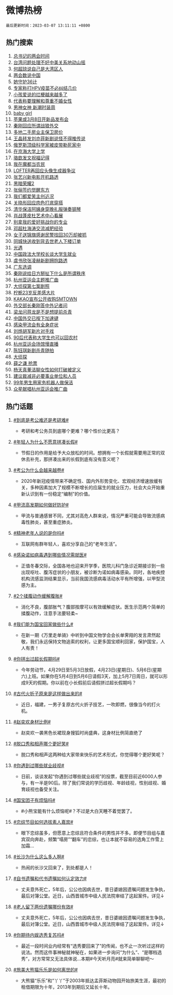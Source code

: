 # 微博热榜

`最后更新时间：2023-03-07 13:11:11 +0800`

## 热门搜索

1. [总书记的两会时间](https://m.weibo.cn/search?containerid=100103type%3D1%26t%3D10%26q%3D%23%E6%80%BB%E4%B9%A6%E8%AE%B0%E7%9A%84%E4%B8%A4%E4%BC%9A%E6%97%B6%E9%97%B4%23&stream_entry_id=51&isnewpage=1&extparam=seat%3D1%26stream_entry_id%3D51%26filter_type%3Drealtimehot%26c_type%3D51%26dgr%3D0%26cate%3D10103%26pos%3D0%26display_time%3D1678165870%26pre_seqid%3D167816478280601889347&luicode=10000011&lfid=106003type%253D25%2526t%253D3%2526disable_hot%253D1%2526filter_type%253Drealtimehot)
1. [台湾问题处理不好中美关系地动山摇](https://m.weibo.cn/search?containerid=100103type%3D1%26t%3D10%26q%3D%23%E5%8F%B0%E6%B9%BE%E9%97%AE%E9%A2%98%E5%A4%84%E7%90%86%E4%B8%8D%E5%A5%BD%E4%B8%AD%E7%BE%8E%E5%85%B3%E7%B3%BB%E5%9C%B0%E5%8A%A8%E5%B1%B1%E6%91%87%23&stream_entry_id=31&isnewpage=1&extparam=seat%3D1%26c_type%3D31%26q%3D%2523%25E5%258F%25B0%25E6%25B9%25BE%25E9%2597%25AE%25E9%25A2%2598%25E5%25A4%2584%25E7%2590%2586%25E4%25B8%258D%25E5%25A5%25BD%25E4%25B8%25AD%25E7%25BE%258E%25E5%2585%25B3%25E7%25B3%25BB%25E5%259C%25B0%25E5%258A%25A8%25E5%25B1%25B1%25E6%2591%2587%2523%26pos%3D0%26band_rank%3D1%26stream_entry_id%3D31%26filter_type%3Drealtimehot%26dgr%3D0%26flag%3D1%26lcate%3D5001%26realpos%3D1%26cate%3D5001%26display_time%3D1678165870%26pre_seqid%3D167816478280601889347&luicode=10000011&lfid=106003type%253D25%2526t%253D3%2526disable_hot%253D1%2526filter_type%253Drealtimehot)
1. [何超琼说自己是大湾区人](https://m.weibo.cn/search?containerid=100103type%3D1%26t%3D10%26q%3D%23%E4%BD%95%E8%B6%85%E7%90%BC%E8%AF%B4%E8%87%AA%E5%B7%B1%E6%98%AF%E5%A4%A7%E6%B9%BE%E5%8C%BA%E4%BA%BA%23&stream_entry_id=31&isnewpage=1&extparam=seat%3D1%26c_type%3D31%26q%3D%2523%25E4%25BD%2595%25E8%25B6%2585%25E7%2590%25BC%25E8%25AF%25B4%25E8%2587%25AA%25E5%25B7%25B1%25E6%2598%25AF%25E5%25A4%25A7%25E6%25B9%25BE%25E5%258C%25BA%25E4%25BA%25BA%2523%26pos%3D1%26band_rank%3D2%26stream_entry_id%3D31%26filter_type%3Drealtimehot%26dgr%3D0%26flag%3D0%26lcate%3D5001%26realpos%3D2%26cate%3D5001%26display_time%3D1678165870%26pre_seqid%3D167816478280601889347&luicode=10000011&lfid=106003type%253D25%2526t%253D3%2526disable_hot%253D1%2526filter_type%253Drealtimehot)
1. [两会数说中国](https://m.weibo.cn/search?containerid=100103type%3D1%26t%3D10%26q%3D%23%E4%B8%A4%E4%BC%9A%E6%95%B0%E8%AF%B4%E4%B8%AD%E5%9B%BD%23&stream_entry_id=31&isnewpage=1&extparam=seat%3D1%26c_type%3D31%26q%3D%2523%25E4%25B8%25A4%25E4%25BC%259A%25E6%2595%25B0%25E8%25AF%25B4%25E4%25B8%25AD%25E5%259B%25BD%2523%26pos%3D2%26band_rank%3D3%26stream_entry_id%3D31%26filter_type%3Drealtimehot%26dgr%3D0%26flag%3D1%26lcate%3D5001%26realpos%3D3%26cate%3D5001%26display_time%3D1678165870%26pre_seqid%3D167816478280601889347&luicode=10000011&lfid=106003type%253D25%2526t%253D3%2526disable_hot%253D1%2526filter_type%253Drealtimehot)
1. [她守护36计](https://m.weibo.cn/search?containerid=100103type%3D1%26t%3D10%26q%3D%23%E5%A5%B9%E5%AE%88%E6%8A%A436%E8%AE%A1%23&stream_entry_id=31&isnewpage=1&extparam=seat%3D1%26dgr%3D0%26band_rank%3D4%26c_type%3D31%26q%3D%2523%25E5%25A5%25B9%25E5%25AE%2588%25E6%258A%25A436%25E8%25AE%25A1%2523%26stream_entry_id%3D31%26pos%3D3%26cate%3D5001%26topic_ad%3D1%26filter_type%3Drealtimehot%26lcate%3D5001%26adid%3D181675%26display_time%3D1678165870%26pre_seqid%3D167816478280601889347&luicode=10000011&lfid=106003type%253D25%2526t%253D3%2526disable_hot%253D1%2526filter_type%253Drealtimehot)
1. [专家称打HPV疫苗不必纠结几价](https://m.weibo.cn/search?containerid=100103type%3D1%26t%3D10%26q%3D%23%E4%B8%93%E5%AE%B6%E7%A7%B0%E6%89%93HPV%E7%96%AB%E8%8B%97%E4%B8%8D%E5%BF%85%E7%BA%A0%E7%BB%93%E5%87%A0%E4%BB%B7%23&stream_entry_id=31&isnewpage=1&extparam=seat%3D1%26c_type%3D31%26q%3D%2523%25E4%25B8%2593%25E5%25AE%25B6%25E7%25A7%25B0%25E6%2589%2593HPV%25E7%2596%25AB%25E8%258B%2597%25E4%25B8%258D%25E5%25BF%2585%25E7%25BA%25A0%25E7%25BB%2593%25E5%2587%25A0%25E4%25BB%25B7%2523%26pos%3D4%26band_rank%3D4%26stream_entry_id%3D31%26filter_type%3Drealtimehot%26dgr%3D0%26flag%3D1%26lcate%3D5001%26realpos%3D4%26cate%3D5001%26display_time%3D1678165870%26pre_seqid%3D167816478280601889347&luicode=10000011&lfid=106003type%253D25%2526t%253D3%2526disable_hot%253D1%2526filter_type%253Drealtimehot)
1. [小孩爱说的烂梗越来越多了](https://m.weibo.cn/search?containerid=100103type%3D1%26t%3D10%26q%3D%23%E5%B0%8F%E5%AD%A9%E7%88%B1%E8%AF%B4%E7%9A%84%E7%83%82%E6%A2%97%E8%B6%8A%E6%9D%A5%E8%B6%8A%E5%A4%9A%E4%BA%86%23&stream_entry_id=31&isnewpage=1&extparam=seat%3D1%26c_type%3D31%26q%3D%2523%25E5%25B0%258F%25E5%25AD%25A9%25E7%2588%25B1%25E8%25AF%25B4%25E7%259A%2584%25E7%2583%2582%25E6%25A2%2597%25E8%25B6%258A%25E6%259D%25A5%25E8%25B6%258A%25E5%25A4%259A%25E4%25BA%2586%2523%26pos%3D5%26band_rank%3D5%26stream_entry_id%3D31%26filter_type%3Drealtimehot%26dgr%3D0%26flag%3D16%26lcate%3D5001%26realpos%3D5%26cate%3D5001%26display_time%3D1678165870%26pre_seqid%3D167816478280601889347&luicode=10000011&lfid=106003type%253D25%2526t%253D3%2526disable_hot%253D1%2526filter_type%253Drealtimehot)
1. [代表称要理解和尊重不婚女性](https://m.weibo.cn/search?containerid=100103type%3D1%26t%3D10%26q%3D%23%E4%BB%A3%E8%A1%A8%E7%A7%B0%E8%A6%81%E7%90%86%E8%A7%A3%E5%92%8C%E5%B0%8A%E9%87%8D%E4%B8%8D%E5%A9%9A%E5%A5%B3%E6%80%A7%23&stream_entry_id=31&isnewpage=1&extparam=seat%3D1%26c_type%3D31%26q%3D%2523%25E4%25BB%25A3%25E8%25A1%25A8%25E7%25A7%25B0%25E8%25A6%2581%25E7%2590%2586%25E8%25A7%25A3%25E5%2592%258C%25E5%25B0%258A%25E9%2587%258D%25E4%25B8%258D%25E5%25A9%259A%25E5%25A5%25B3%25E6%2580%25A7%2523%26pos%3D6%26band_rank%3D6%26stream_entry_id%3D31%26filter_type%3Drealtimehot%26dgr%3D0%26flag%3D1%26lcate%3D5001%26realpos%3D6%26cate%3D5001%26display_time%3D1678165870%26pre_seqid%3D167816478280601889347&luicode=10000011&lfid=106003type%253D25%2526t%253D3%2526disable_hot%253D1%2526filter_type%253Drealtimehot)
1. [男神女神 新潮时装周](https://m.weibo.cn/search?containerid=100103type%3D1%26t%3D10%26q%3D%23%E7%94%B7%E7%A5%9E%E5%A5%B3%E7%A5%9E+%E6%96%B0%E6%BD%AE%E6%97%B6%E8%A3%85%E5%91%A8%23&stream_entry_id=31&isnewpage=1&extparam=seat%3D1%26dgr%3D0%26band_rank%3D7%26c_type%3D31%26q%3D%2523%25E7%2594%25B7%25E7%25A5%259E%25E5%25A5%25B3%25E7%25A5%259E%2520%25E6%2596%25B0%25E6%25BD%25AE%25E6%2597%25B6%25E8%25A3%2585%25E5%2591%25A8%2523%26stream_entry_id%3D31%26pos%3D7%26cate%3D5001%26topic_ad%3D1%26filter_type%3Drealtimehot%26lcate%3D5001%26adid%3D181441%26display_time%3D1678165870%26pre_seqid%3D167816478280601889347&luicode=10000011&lfid=106003type%253D25%2526t%253D3%2526disable_hot%253D1%2526filter_type%253Drealtimehot)
1. [baby girl](https://m.weibo.cn/search?containerid=100103type%3D1%26t%3D10%26q%3Dbaby+girl&stream_entry_id=31&isnewpage=1&extparam=seat%3D1%26c_type%3D31%26q%3Dbaby%2520girl%26pos%3D8%26band_rank%3D7%26stream_entry_id%3D31%26filter_type%3Drealtimehot%26dgr%3D0%26flag%3D0%26lcate%3D5001%26realpos%3D7%26cate%3D5001%26display_time%3D1678165870%26pre_seqid%3D167816478280601889347&luicode=10000011&lfid=106003type%253D25%2526t%253D3%2526disable_hot%253D1%2526filter_type%253Drealtimehot)
1. [苹果或3月8日开新品发布会](https://m.weibo.cn/search?containerid=100103type%3D1%26t%3D10%26q%3D%23%E8%8B%B9%E6%9E%9C%E6%88%963%E6%9C%888%E6%97%A5%E5%BC%80%E6%96%B0%E5%93%81%E5%8F%91%E5%B8%83%E4%BC%9A%23&stream_entry_id=31&isnewpage=1&extparam=seat%3D1%26c_type%3D31%26q%3D%2523%25E8%258B%25B9%25E6%259E%259C%25E6%2588%25963%25E6%259C%25888%25E6%2597%25A5%25E5%25BC%2580%25E6%2596%25B0%25E5%2593%2581%25E5%258F%2591%25E5%25B8%2583%25E4%25BC%259A%2523%26pos%3D9%26band_rank%3D8%26stream_entry_id%3D31%26filter_type%3Drealtimehot%26dgr%3D0%26flag%3D0%26lcate%3D5001%26realpos%3D8%26cate%3D5001%26display_time%3D1678165870%26pre_seqid%3D167816478280601889347&luicode=10000011&lfid=106003type%253D25%2526t%253D3%2526disable_hot%253D1%2526filter_type%253Drealtimehot)
1. [秦刚回应所谓战狼外交](https://m.weibo.cn/search?containerid=100103type%3D1%26t%3D10%26q%3D%23%E7%A7%A6%E5%88%9A%E5%9B%9E%E5%BA%94%E6%89%80%E8%B0%93%E6%88%98%E7%8B%BC%E5%A4%96%E4%BA%A4%23&stream_entry_id=31&isnewpage=1&extparam=seat%3D1%26c_type%3D31%26q%3D%2523%25E7%25A7%25A6%25E5%2588%259A%25E5%259B%259E%25E5%25BA%2594%25E6%2589%2580%25E8%25B0%2593%25E6%2588%2598%25E7%258B%25BC%25E5%25A4%2596%25E4%25BA%25A4%2523%26pos%3D10%26band_rank%3D9%26stream_entry_id%3D31%26filter_type%3Drealtimehot%26dgr%3D0%26flag%3D1%26lcate%3D5001%26realpos%3D9%26cate%3D5001%26display_time%3D1678165870%26pre_seqid%3D167816478280601889347&luicode=10000011&lfid=106003type%253D25%2526t%253D3%2526disable_hot%253D1%2526filter_type%253Drealtimehot)
1. [多地二手房业主保卫房价](https://m.weibo.cn/search?containerid=100103type%3D1%26t%3D10%26q%3D%23%E5%A4%9A%E5%9C%B0%E4%BA%8C%E6%89%8B%E6%88%BF%E4%B8%9A%E4%B8%BB%E4%BF%9D%E5%8D%AB%E6%88%BF%E4%BB%B7%23&stream_entry_id=31&isnewpage=1&extparam=seat%3D1%26c_type%3D31%26q%3D%2523%25E5%25A4%259A%25E5%259C%25B0%25E4%25BA%258C%25E6%2589%258B%25E6%2588%25BF%25E4%25B8%259A%25E4%25B8%25BB%25E4%25BF%259D%25E5%258D%25AB%25E6%2588%25BF%25E4%25BB%25B7%2523%26pos%3D11%26band_rank%3D10%26stream_entry_id%3D31%26filter_type%3Drealtimehot%26dgr%3D0%26flag%3D0%26lcate%3D5001%26realpos%3D10%26cate%3D5001%26display_time%3D1678165870%26pre_seqid%3D167816478280601889347&luicode=10000011&lfid=106003type%253D25%2526t%253D3%2526disable_hot%253D1%2526filter_type%253Drealtimehot)
1. [王晶转发刘亦菲新剧说怪不得推传说](https://m.weibo.cn/search?containerid=100103type%3D1%26t%3D10%26q%3D%E7%8E%8B%E6%99%B6%E8%BD%AC%E5%8F%91%E5%88%98%E4%BA%A6%E8%8F%B2%E6%96%B0%E5%89%A7%E8%AF%B4%E6%80%AA%E4%B8%8D%E5%BE%97%E6%8E%A8%E4%BC%A0%E8%AF%B4&stream_entry_id=31&isnewpage=1&extparam=seat%3D1%26c_type%3D31%26q%3D%25E7%258E%258B%25E6%2599%25B6%25E8%25BD%25AC%25E5%258F%2591%25E5%2588%2598%25E4%25BA%25A6%25E8%258F%25B2%25E6%2596%25B0%25E5%2589%25A7%25E8%25AF%25B4%25E6%2580%25AA%25E4%25B8%258D%25E5%25BE%2597%25E6%258E%25A8%25E4%25BC%25A0%25E8%25AF%25B4%26pos%3D12%26band_rank%3D11%26stream_entry_id%3D31%26filter_type%3Drealtimehot%26dgr%3D0%26flag%3D1%26lcate%3D5001%26realpos%3D11%26cate%3D5001%26display_time%3D1678165870%26pre_seqid%3D167816478280601889347&luicode=10000011&lfid=106003type%253D25%2526t%253D3%2526disable_hot%253D1%2526filter_type%253Drealtimehot)
1. [俄罗斯顶级科学家被皮带勒死家中](https://m.weibo.cn/search?containerid=100103type%3D1%26t%3D10%26q%3D%23%E4%BF%84%E7%BD%97%E6%96%AF%E9%A1%B6%E7%BA%A7%E7%A7%91%E5%AD%A6%E5%AE%B6%E8%A2%AB%E7%9A%AE%E5%B8%A6%E5%8B%92%E6%AD%BB%E5%AE%B6%E4%B8%AD%23&stream_entry_id=31&isnewpage=1&extparam=seat%3D1%26c_type%3D31%26q%3D%2523%25E4%25BF%2584%25E7%25BD%2597%25E6%2596%25AF%25E9%25A1%25B6%25E7%25BA%25A7%25E7%25A7%2591%25E5%25AD%25A6%25E5%25AE%25B6%25E8%25A2%25AB%25E7%259A%25AE%25E5%25B8%25A6%25E5%258B%2592%25E6%25AD%25BB%25E5%25AE%25B6%25E4%25B8%25AD%2523%26pos%3D13%26band_rank%3D12%26stream_entry_id%3D31%26filter_type%3Drealtimehot%26dgr%3D0%26flag%3D1%26lcate%3D5001%26realpos%3D12%26cate%3D5001%26display_time%3D1678165870%26pre_seqid%3D167816478280601889347&luicode=10000011&lfid=106003type%253D25%2526t%253D3%2526disable_hot%253D1%2526filter_type%253Drealtimehot)
1. [在京海大学上学](https://m.weibo.cn/search?containerid=100103type%3D1%26t%3D10%26q%3D%E5%9C%A8%E4%BA%AC%E6%B5%B7%E5%A4%A7%E5%AD%A6%E4%B8%8A%E5%AD%A6&stream_entry_id=31&isnewpage=1&extparam=seat%3D1%26c_type%3D31%26q%3D%25E5%259C%25A8%25E4%25BA%25AC%25E6%25B5%25B7%25E5%25A4%25A7%25E5%25AD%25A6%25E4%25B8%258A%25E5%25AD%25A6%26pos%3D14%26band_rank%3D13%26stream_entry_id%3D31%26filter_type%3Drealtimehot%26dgr%3D0%26flag%3D1%26lcate%3D5001%26realpos%3D13%26cate%3D5001%26display_time%3D1678165870%26pre_seqid%3D167816478280601889347&luicode=10000011&lfid=106003type%253D25%2526t%253D3%2526disable_hot%253D1%2526filter_type%253Drealtimehot)
1. [骆歆发文祝福记得](https://m.weibo.cn/search?containerid=100103type%3D1%26t%3D10%26q%3D%23%E9%AA%86%E6%AD%86%E5%8F%91%E6%96%87%E7%A5%9D%E7%A6%8F%E8%AE%B0%E5%BE%97%23&stream_entry_id=31&isnewpage=1&extparam=seat%3D1%26c_type%3D31%26q%3D%2523%25E9%25AA%2586%25E6%25AD%2586%25E5%258F%2591%25E6%2596%2587%25E7%25A5%259D%25E7%25A6%258F%25E8%25AE%25B0%25E5%25BE%2597%2523%26pos%3D15%26band_rank%3D14%26stream_entry_id%3D31%26filter_type%3Drealtimehot%26dgr%3D0%26flag%3D0%26lcate%3D5001%26realpos%3D14%26cate%3D5001%26display_time%3D1678165870%26pre_seqid%3D167816478280601889347&luicode=10000011&lfid=106003type%253D25%2526t%253D3%2526disable_hot%253D1%2526filter_type%253Drealtimehot)
1. [我在魔都当农民](https://m.weibo.cn/search?containerid=100103type%3D1%26t%3D10%26q%3D%23%E6%88%91%E5%9C%A8%E9%AD%94%E9%83%BD%E5%BD%93%E5%86%9C%E6%B0%91%23&stream_entry_id=31&isnewpage=1&extparam=seat%3D1%26c_type%3D31%26q%3D%2523%25E6%2588%2591%25E5%259C%25A8%25E9%25AD%2594%25E9%2583%25BD%25E5%25BD%2593%25E5%2586%259C%25E6%25B0%2591%2523%26pos%3D16%26band_rank%3D15%26stream_entry_id%3D31%26filter_type%3Drealtimehot%26dgr%3D0%26flag%3D1%26lcate%3D5001%26realpos%3D15%26cate%3D5001%26display_time%3D1678165870%26pre_seqid%3D167816478280601889347&luicode=10000011&lfid=106003type%253D25%2526t%253D3%2526disable_hot%253D1%2526filter_type%253Drealtimehot)
1. [LOFTER再回应头像生成器争议](https://m.weibo.cn/search?containerid=100103type%3D1%26t%3D10%26q%3D%23LOFTER%E5%86%8D%E5%9B%9E%E5%BA%94%E5%A4%B4%E5%83%8F%E7%94%9F%E6%88%90%E5%99%A8%E4%BA%89%E8%AE%AE%23&stream_entry_id=31&isnewpage=1&extparam=seat%3D1%26c_type%3D31%26q%3D%2523LOFTER%25E5%2586%258D%25E5%259B%259E%25E5%25BA%2594%25E5%25A4%25B4%25E5%2583%258F%25E7%2594%259F%25E6%2588%2590%25E5%2599%25A8%25E4%25BA%2589%25E8%25AE%25AE%2523%26pos%3D17%26band_rank%3D16%26stream_entry_id%3D31%26filter_type%3Drealtimehot%26dgr%3D0%26flag%3D1%26lcate%3D5001%26realpos%3D16%26cate%3D5001%26display_time%3D1678165870%26pre_seqid%3D167816478280601889347&luicode=10000011&lfid=106003type%253D25%2526t%253D3%2526disable_hot%253D1%2526filter_type%253Drealtimehot)
1. [张艺兴新电影开机路透](https://m.weibo.cn/search?containerid=100103type%3D1%26t%3D10%26q%3D%23%E5%BC%A0%E8%89%BA%E5%85%B4%E6%96%B0%E7%94%B5%E5%BD%B1%E5%BC%80%E6%9C%BA%E8%B7%AF%E9%80%8F%23&stream_entry_id=31&isnewpage=1&extparam=seat%3D1%26c_type%3D31%26q%3D%2523%25E5%25BC%25A0%25E8%2589%25BA%25E5%2585%25B4%25E6%2596%25B0%25E7%2594%25B5%25E5%25BD%25B1%25E5%25BC%2580%25E6%259C%25BA%25E8%25B7%25AF%25E9%2580%258F%2523%26pos%3D18%26band_rank%3D17%26stream_entry_id%3D31%26filter_type%3Drealtimehot%26dgr%3D0%26flag%3D1%26lcate%3D5001%26realpos%3D17%26cate%3D5001%26display_time%3D1678165870%26pre_seqid%3D167816478280601889347&luicode=10000011&lfid=106003type%253D25%2526t%253D3%2526disable_hot%253D1%2526filter_type%253Drealtimehot)
1. [黑暗荣耀2](https://m.weibo.cn/search?containerid=100103type%3D1%26t%3D10%26q%3D%23%E9%BB%91%E6%9A%97%E8%8D%A3%E8%80%802%23&stream_entry_id=31&isnewpage=1&extparam=seat%3D1%26c_type%3D31%26q%3D%2523%25E9%25BB%2591%25E6%259A%2597%25E8%258D%25A3%25E8%2580%25802%2523%26pos%3D19%26band_rank%3D18%26stream_entry_id%3D31%26filter_type%3Drealtimehot%26dgr%3D0%26flag%3D0%26lcate%3D5001%26realpos%3D18%26cate%3D5001%26display_time%3D1678165870%26pre_seqid%3D167816478280601889347&luicode=10000011&lfid=106003type%253D25%2526t%253D3%2526disable_hot%253D1%2526filter_type%253Drealtimehot)
1. [张俪签约觉醒东方](https://m.weibo.cn/search?containerid=100103type%3D1%26t%3D10%26q%3D%23%E5%BC%A0%E4%BF%AA%E7%AD%BE%E7%BA%A6%E8%A7%89%E9%86%92%E4%B8%9C%E6%96%B9%23&stream_entry_id=31&isnewpage=1&extparam=seat%3D1%26c_type%3D31%26q%3D%2523%25E5%25BC%25A0%25E4%25BF%25AA%25E7%25AD%25BE%25E7%25BA%25A6%25E8%25A7%2589%25E9%2586%2592%25E4%25B8%259C%25E6%2596%25B9%2523%26pos%3D20%26band_rank%3D19%26stream_entry_id%3D31%26filter_type%3Drealtimehot%26dgr%3D0%26flag%3D0%26lcate%3D5001%26realpos%3D19%26cate%3D5001%26display_time%3D1678165870%26pre_seqid%3D167816478280601889347&luicode=10000011&lfid=106003type%253D25%2526t%253D3%2526disable_hot%253D1%2526filter_type%253Drealtimehot)
1. [我们都爱笑主创近况](https://m.weibo.cn/search?containerid=100103type%3D1%26t%3D10%26q%3D%23%E6%88%91%E4%BB%AC%E9%83%BD%E7%88%B1%E7%AC%91%E4%B8%BB%E5%88%9B%E8%BF%91%E5%86%B5%23&stream_entry_id=31&isnewpage=1&extparam=seat%3D1%26c_type%3D31%26q%3D%2523%25E6%2588%2591%25E4%25BB%25AC%25E9%2583%25BD%25E7%2588%25B1%25E7%25AC%2591%25E4%25B8%25BB%25E5%2588%259B%25E8%25BF%2591%25E5%2586%25B5%2523%26pos%3D21%26band_rank%3D20%26stream_entry_id%3D31%26filter_type%3Drealtimehot%26dgr%3D0%26flag%3D1%26lcate%3D5001%26realpos%3D20%26cate%3D5001%26display_time%3D1678165870%26pre_seqid%3D167816478280601889347&luicode=10000011&lfid=106003type%253D25%2526t%253D3%2526disable_hot%253D1%2526filter_type%253Drealtimehot)
1. [关晓彤回应肉色打底穿搭](https://m.weibo.cn/search?containerid=100103type%3D1%26t%3D10%26q%3D%23%E5%85%B3%E6%99%93%E5%BD%A4%E5%9B%9E%E5%BA%94%E8%82%89%E8%89%B2%E6%89%93%E5%BA%95%E7%A9%BF%E6%90%AD%23&stream_entry_id=31&isnewpage=1&extparam=seat%3D1%26c_type%3D31%26q%3D%2523%25E5%2585%25B3%25E6%2599%2593%25E5%25BD%25A4%25E5%259B%259E%25E5%25BA%2594%25E8%2582%2589%25E8%2589%25B2%25E6%2589%2593%25E5%25BA%2595%25E7%25A9%25BF%25E6%2590%25AD%2523%26pos%3D22%26band_rank%3D21%26stream_entry_id%3D31%26filter_type%3Drealtimehot%26dgr%3D0%26flag%3D1%26lcate%3D5001%26realpos%3D21%26cate%3D5001%26display_time%3D1678165870%26pre_seqid%3D167816478280601889347&luicode=10000011&lfid=106003type%253D25%2526t%253D3%2526disable_hot%253D1%2526filter_type%253Drealtimehot)
1. [清华保洁阿姨身穿晚礼服弹奏钢琴](https://m.weibo.cn/search?containerid=100103type%3D1%26t%3D10%26q%3D%23%E6%B8%85%E5%8D%8E%E4%BF%9D%E6%B4%81%E9%98%BF%E5%A7%A8%E8%BA%AB%E7%A9%BF%E6%99%9A%E7%A4%BC%E6%9C%8D%E5%BC%B9%E5%A5%8F%E9%92%A2%E7%90%B4%23&stream_entry_id=31&isnewpage=1&extparam=seat%3D1%26c_type%3D31%26q%3D%2523%25E6%25B8%2585%25E5%258D%258E%25E4%25BF%259D%25E6%25B4%2581%25E9%2598%25BF%25E5%25A7%25A8%25E8%25BA%25AB%25E7%25A9%25BF%25E6%2599%259A%25E7%25A4%25BC%25E6%259C%258D%25E5%25BC%25B9%25E5%25A5%258F%25E9%2592%25A2%25E7%2590%25B4%2523%26pos%3D23%26band_rank%3D22%26stream_entry_id%3D31%26filter_type%3Drealtimehot%26dgr%3D0%26flag%3D1%26lcate%3D5001%26realpos%3D22%26cate%3D5001%26display_time%3D1678165870%26pre_seqid%3D167816478280601889347&luicode=10000011&lfid=106003type%253D25%2526t%253D3%2526disable_hot%253D1%2526filter_type%253Drealtimehot)
1. [肖战蓬皮杜艺术中心看展](https://m.weibo.cn/search?containerid=100103type%3D1%26t%3D10%26q%3D%23%E8%82%96%E6%88%98%E8%93%AC%E7%9A%AE%E6%9D%9C%E8%89%BA%E6%9C%AF%E4%B8%AD%E5%BF%83%E7%9C%8B%E5%B1%95%23&stream_entry_id=31&isnewpage=1&extparam=seat%3D1%26c_type%3D31%26q%3D%2523%25E8%2582%2596%25E6%2588%2598%25E8%2593%25AC%25E7%259A%25AE%25E6%259D%259C%25E8%2589%25BA%25E6%259C%25AF%25E4%25B8%25AD%25E5%25BF%2583%25E7%259C%258B%25E5%25B1%2595%2523%26pos%3D24%26band_rank%3D23%26stream_entry_id%3D31%26filter_type%3Drealtimehot%26dgr%3D0%26flag%3D0%26lcate%3D5001%26realpos%3D23%26cate%3D5001%26display_time%3D1678165870%26pre_seqid%3D167816478280601889347&luicode=10000011&lfid=106003type%253D25%2526t%253D3%2526disable_hot%253D1%2526filter_type%253Drealtimehot)
1. [别拿我的爱好挑战你的专业](https://m.weibo.cn/search?containerid=100103type%3D1%26t%3D10%26q%3D%23%E5%88%AB%E6%8B%BF%E6%88%91%E7%9A%84%E7%88%B1%E5%A5%BD%E6%8C%91%E6%88%98%E4%BD%A0%E7%9A%84%E4%B8%93%E4%B8%9A%23&stream_entry_id=31&isnewpage=1&extparam=seat%3D1%26c_type%3D31%26q%3D%2523%25E5%2588%25AB%25E6%258B%25BF%25E6%2588%2591%25E7%259A%2584%25E7%2588%25B1%25E5%25A5%25BD%25E6%258C%2591%25E6%2588%2598%25E4%25BD%25A0%25E7%259A%2584%25E4%25B8%2593%25E4%25B8%259A%2523%26pos%3D25%26band_rank%3D24%26stream_entry_id%3D31%26filter_type%3Drealtimehot%26dgr%3D0%26flag%3D1%26lcate%3D5001%26realpos%3D24%26cate%3D5001%26display_time%3D1678165870%26pre_seqid%3D167816478280601889347&luicode=10000011&lfid=106003type%253D25%2526t%253D3%2526disable_hot%253D1%2526filter_type%253Drealtimehot)
1. [邓超杜海涛交流减肥经验](https://m.weibo.cn/search?containerid=100103type%3D1%26t%3D10%26q%3D%23%E9%82%93%E8%B6%85%E6%9D%9C%E6%B5%B7%E6%B6%9B%E4%BA%A4%E6%B5%81%E5%87%8F%E8%82%A5%E7%BB%8F%E9%AA%8C%23&stream_entry_id=31&isnewpage=1&extparam=seat%3D1%26c_type%3D31%26q%3D%2523%25E9%2582%2593%25E8%25B6%2585%25E6%259D%259C%25E6%25B5%25B7%25E6%25B6%259B%25E4%25BA%25A4%25E6%25B5%2581%25E5%2587%258F%25E8%2582%25A5%25E7%25BB%258F%25E9%25AA%258C%2523%26pos%3D26%26band_rank%3D25%26stream_entry_id%3D31%26filter_type%3Drealtimehot%26dgr%3D0%26flag%3D1%26lcate%3D5001%26realpos%3D25%26cate%3D5001%26display_time%3D1678165870%26pre_seqid%3D167816478280601889347&luicode=10000011&lfid=106003type%253D25%2526t%253D3%2526disable_hot%253D1%2526filter_type%253Drealtimehot)
1. [女子送锦旗感谢民警找回30万却被抓](https://m.weibo.cn/search?containerid=100103type%3D1%26t%3D10%26q%3D%23%E5%A5%B3%E5%AD%90%E9%80%81%E9%94%A6%E6%97%97%E6%84%9F%E8%B0%A2%E6%B0%91%E8%AD%A6%E6%89%BE%E5%9B%9E30%E4%B8%87%E5%8D%B4%E8%A2%AB%E6%8A%93%23&stream_entry_id=31&isnewpage=1&extparam=seat%3D1%26c_type%3D31%26q%3D%2523%25E5%25A5%25B3%25E5%25AD%2590%25E9%2580%2581%25E9%2594%25A6%25E6%2597%2597%25E6%2584%259F%25E8%25B0%25A2%25E6%25B0%2591%25E8%25AD%25A6%25E6%2589%25BE%25E5%259B%259E30%25E4%25B8%2587%25E5%258D%25B4%25E8%25A2%25AB%25E6%258A%2593%2523%26pos%3D27%26band_rank%3D26%26stream_entry_id%3D31%26filter_type%3Drealtimehot%26dgr%3D0%26flag%3D0%26lcate%3D5001%26realpos%3D26%26cate%3D5001%26display_time%3D1678165870%26pre_seqid%3D167816478280601889347&luicode=10000011&lfid=106003type%253D25%2526t%253D3%2526disable_hot%253D1%2526filter_type%253Drealtimehot)
1. [同城快送收到背去世老人下楼订单](https://m.weibo.cn/search?containerid=100103type%3D1%26t%3D10%26q%3D%23%E5%90%8C%E5%9F%8E%E5%BF%AB%E9%80%81%E6%94%B6%E5%88%B0%E8%83%8C%E5%8E%BB%E4%B8%96%E8%80%81%E4%BA%BA%E4%B8%8B%E6%A5%BC%E8%AE%A2%E5%8D%95%23&stream_entry_id=31&isnewpage=1&extparam=seat%3D1%26c_type%3D31%26q%3D%2523%25E5%2590%258C%25E5%259F%258E%25E5%25BF%25AB%25E9%2580%2581%25E6%2594%25B6%25E5%2588%25B0%25E8%2583%258C%25E5%258E%25BB%25E4%25B8%2596%25E8%2580%2581%25E4%25BA%25BA%25E4%25B8%258B%25E6%25A5%25BC%25E8%25AE%25A2%25E5%258D%2595%2523%26pos%3D28%26band_rank%3D27%26stream_entry_id%3D31%26filter_type%3Drealtimehot%26dgr%3D0%26flag%3D0%26lcate%3D5001%26realpos%3D27%26cate%3D5001%26display_time%3D1678165870%26pre_seqid%3D167816478280601889347&luicode=10000011&lfid=106003type%253D25%2526t%253D3%2526disable_hot%253D1%2526filter_type%253Drealtimehot)
1. [光遇](https://m.weibo.cn/search?containerid=100103type%3D1%26t%3D10%26q%3D%E5%85%89%E9%81%87&stream_entry_id=31&isnewpage=1&extparam=seat%3D1%26c_type%3D31%26q%3D%25E5%2585%2589%25E9%2581%2587%26pos%3D29%26band_rank%3D28%26stream_entry_id%3D31%26filter_type%3Drealtimehot%26dgr%3D0%26flag%3D1%26lcate%3D5001%26realpos%3D28%26cate%3D5001%26display_time%3D1678165870%26pre_seqid%3D167816478280601889347&luicode=10000011&lfid=106003type%253D25%2526t%253D3%2526disable_hot%253D1%2526filter_type%253Drealtimehot)
1. [中国政法大学校长谈大学生就业](https://m.weibo.cn/search?containerid=100103type%3D1%26t%3D10%26q%3D%23%E4%B8%AD%E5%9B%BD%E6%94%BF%E6%B3%95%E5%A4%A7%E5%AD%A6%E6%A0%A1%E9%95%BF%E8%B0%88%E5%A4%A7%E5%AD%A6%E7%94%9F%E5%B0%B1%E4%B8%9A%23&stream_entry_id=31&isnewpage=1&extparam=seat%3D1%26c_type%3D31%26q%3D%2523%25E4%25B8%25AD%25E5%259B%25BD%25E6%2594%25BF%25E6%25B3%2595%25E5%25A4%25A7%25E5%25AD%25A6%25E6%25A0%25A1%25E9%2595%25BF%25E8%25B0%2588%25E5%25A4%25A7%25E5%25AD%25A6%25E7%2594%259F%25E5%25B0%25B1%25E4%25B8%259A%2523%26pos%3D30%26band_rank%3D29%26stream_entry_id%3D31%26filter_type%3Drealtimehot%26dgr%3D0%26flag%3D0%26lcate%3D5001%26realpos%3D29%26cate%3D5001%26display_time%3D1678165870%26pre_seqid%3D167816478280601889347&luicode=10000011&lfid=106003type%253D25%2526t%253D3%2526disable_hot%253D1%2526filter_type%253Drealtimehot)
1. [虞书欣张凌赫新剧拥抱路透](https://m.weibo.cn/search?containerid=100103type%3D1%26t%3D10%26q%3D%23%E8%99%9E%E4%B9%A6%E6%AC%A3%E5%BC%A0%E5%87%8C%E8%B5%AB%E6%96%B0%E5%89%A7%E6%8B%A5%E6%8A%B1%E8%B7%AF%E9%80%8F%23&stream_entry_id=31&isnewpage=1&extparam=seat%3D1%26c_type%3D31%26q%3D%2523%25E8%2599%259E%25E4%25B9%25A6%25E6%25AC%25A3%25E5%25BC%25A0%25E5%2587%258C%25E8%25B5%25AB%25E6%2596%25B0%25E5%2589%25A7%25E6%258B%25A5%25E6%258A%25B1%25E8%25B7%25AF%25E9%2580%258F%2523%26pos%3D31%26band_rank%3D30%26stream_entry_id%3D31%26filter_type%3Drealtimehot%26dgr%3D0%26flag%3D0%26lcate%3D5001%26realpos%3D30%26cate%3D5001%26display_time%3D1678165870%26pre_seqid%3D167816478280601889347&luicode=10000011&lfid=106003type%253D25%2526t%253D3%2526disable_hot%253D1%2526filter_type%253Drealtimehot)
1. [广东选调](https://m.weibo.cn/search?containerid=100103type%3D1%26t%3D10%26q%3D%E5%B9%BF%E4%B8%9C%E9%80%89%E8%B0%83&stream_entry_id=31&isnewpage=1&extparam=seat%3D1%26c_type%3D31%26q%3D%25E5%25B9%25BF%25E4%25B8%259C%25E9%2580%2589%25E8%25B0%2583%26pos%3D32%26band_rank%3D31%26stream_entry_id%3D31%26filter_type%3Drealtimehot%26dgr%3D0%26flag%3D0%26lcate%3D5001%26realpos%3D31%26cate%3D5001%26display_time%3D1678165870%26pre_seqid%3D167816478280601889347&luicode=10000011&lfid=106003type%253D25%2526t%253D3%2526disable_hot%253D1%2526filter_type%253Drealtimehot)
1. [秦刚说给日方掰扯下什么是所谓秩序](https://m.weibo.cn/search?containerid=100103type%3D1%26t%3D10%26q%3D%23%E7%A7%A6%E5%88%9A%E8%AF%B4%E7%BB%99%E6%97%A5%E6%96%B9%E6%8E%B0%E6%89%AF%E4%B8%8B%E4%BB%80%E4%B9%88%E6%98%AF%E6%89%80%E8%B0%93%E7%A7%A9%E5%BA%8F%23&stream_entry_id=31&isnewpage=1&extparam=seat%3D1%26c_type%3D31%26q%3D%2523%25E7%25A7%25A6%25E5%2588%259A%25E8%25AF%25B4%25E7%25BB%2599%25E6%2597%25A5%25E6%2596%25B9%25E6%258E%25B0%25E6%2589%25AF%25E4%25B8%258B%25E4%25BB%2580%25E4%25B9%2588%25E6%2598%25AF%25E6%2589%2580%25E8%25B0%2593%25E7%25A7%25A9%25E5%25BA%258F%2523%26pos%3D33%26band_rank%3D32%26stream_entry_id%3D31%26filter_type%3Drealtimehot%26dgr%3D0%26flag%3D1%26lcate%3D5001%26realpos%3D32%26cate%3D5001%26display_time%3D1678165870%26pre_seqid%3D167816478280601889347&luicode=10000011&lfid=106003type%253D25%2526t%253D3%2526disable_hot%253D1%2526filter_type%253Drealtimehot)
1. [杭州亚运会主题推广曲](https://m.weibo.cn/search?containerid=100103type%3D1%26t%3D10%26q%3D%23%E6%9D%AD%E5%B7%9E%E4%BA%9A%E8%BF%90%E4%BC%9A%E4%B8%BB%E9%A2%98%E6%8E%A8%E5%B9%BF%E6%9B%B2%23&stream_entry_id=31&isnewpage=1&extparam=seat%3D1%26c_type%3D31%26q%3D%2523%25E6%259D%25AD%25E5%25B7%259E%25E4%25BA%259A%25E8%25BF%2590%25E4%25BC%259A%25E4%25B8%25BB%25E9%25A2%2598%25E6%258E%25A8%25E5%25B9%25BF%25E6%259B%25B2%2523%26pos%3D34%26band_rank%3D33%26stream_entry_id%3D31%26filter_type%3Drealtimehot%26dgr%3D0%26flag%3D0%26lcate%3D5001%26realpos%3D33%26cate%3D5001%26display_time%3D1678165870%26pre_seqid%3D167816478280601889347&luicode=10000011&lfid=106003type%253D25%2526t%253D3%2526disable_hot%253D1%2526filter_type%253Drealtimehot)
1. [大侦探第七案剧照](https://m.weibo.cn/search?containerid=100103type%3D1%26t%3D10%26q%3D%23%E5%A4%A7%E4%BE%A6%E6%8E%A2%E7%AC%AC%E4%B8%83%E6%A1%88%E5%89%A7%E7%85%A7%23&stream_entry_id=31&isnewpage=1&extparam=seat%3D1%26c_type%3D31%26q%3D%2523%25E5%25A4%25A7%25E4%25BE%25A6%25E6%258E%25A2%25E7%25AC%25AC%25E4%25B8%2583%25E6%25A1%2588%25E5%2589%25A7%25E7%2585%25A7%2523%26pos%3D35%26band_rank%3D34%26stream_entry_id%3D31%26filter_type%3Drealtimehot%26dgr%3D0%26flag%3D1%26lcate%3D5001%26realpos%3D34%26cate%3D5001%26display_time%3D1678165870%26pre_seqid%3D167816478280601889347&luicode=10000011&lfid=106003type%253D25%2526t%253D3%2526disable_hot%253D1%2526filter_type%253Drealtimehot)
1. [柠栀23岁反差感大片](https://m.weibo.cn/search?containerid=100103type%3D1%26t%3D10%26q%3D%23%E6%9F%A0%E6%A0%8023%E5%B2%81%E5%8F%8D%E5%B7%AE%E6%84%9F%E5%A4%A7%E7%89%87%23&stream_entry_id=31&isnewpage=1&extparam=seat%3D1%26c_type%3D31%26q%3D%2523%25E6%259F%25A0%25E6%25A0%258023%25E5%25B2%2581%25E5%258F%258D%25E5%25B7%25AE%25E6%2584%259F%25E5%25A4%25A7%25E7%2589%2587%2523%26pos%3D36%26band_rank%3D35%26stream_entry_id%3D31%26filter_type%3Drealtimehot%26dgr%3D0%26flag%3D1%26lcate%3D5001%26realpos%3D35%26cate%3D5001%26display_time%3D1678165870%26pre_seqid%3D167816478280601889347&luicode=10000011&lfid=106003type%253D25%2526t%253D3%2526disable_hot%253D1%2526filter_type%253Drealtimehot)
1. [KAKAO宣布公开收购SMTOWN](https://m.weibo.cn/search?containerid=100103type%3D1%26t%3D10%26q%3D%23KAKAO%E5%AE%A3%E5%B8%83%E5%85%AC%E5%BC%80%E6%94%B6%E8%B4%ADSMTOWN%23&stream_entry_id=31&isnewpage=1&extparam=seat%3D1%26c_type%3D31%26q%3D%2523KAKAO%25E5%25AE%25A3%25E5%25B8%2583%25E5%2585%25AC%25E5%25BC%2580%25E6%2594%25B6%25E8%25B4%25ADSMTOWN%2523%26pos%3D37%26band_rank%3D36%26stream_entry_id%3D31%26filter_type%3Drealtimehot%26dgr%3D0%26flag%3D0%26lcate%3D5001%26realpos%3D36%26cate%3D5001%26display_time%3D1678165870%26pre_seqid%3D167816478280601889347&luicode=10000011&lfid=106003type%253D25%2526t%253D3%2526disable_hot%253D1%2526filter_type%253Drealtimehot)
1. [外交部长秦刚答中外记者问](https://m.weibo.cn/search?containerid=100103type%3D1%26t%3D10%26q%3D%23%E5%A4%96%E4%BA%A4%E9%83%A8%E9%95%BF%E7%A7%A6%E5%88%9A%E7%AD%94%E4%B8%AD%E5%A4%96%E8%AE%B0%E8%80%85%E9%97%AE%23&stream_entry_id=31&isnewpage=1&extparam=seat%3D1%26c_type%3D31%26q%3D%2523%25E5%25A4%2596%25E4%25BA%25A4%25E9%2583%25A8%25E9%2595%25BF%25E7%25A7%25A6%25E5%2588%259A%25E7%25AD%2594%25E4%25B8%25AD%25E5%25A4%2596%25E8%25AE%25B0%25E8%2580%2585%25E9%2597%25AE%2523%26pos%3D38%26band_rank%3D37%26stream_entry_id%3D31%26filter_type%3Drealtimehot%26dgr%3D0%26flag%3D0%26lcate%3D5001%26realpos%3D37%26cate%3D5001%26display_time%3D1678165870%26pre_seqid%3D167816478280601889347&luicode=10000011&lfid=106003type%253D25%2526t%253D3%2526disable_hot%253D1%2526filter_type%253Drealtimehot)
1. [梁龙问蒋龙是不是想提前杀青](https://m.weibo.cn/search?containerid=100103type%3D1%26t%3D10%26q%3D%23%E6%A2%81%E9%BE%99%E9%97%AE%E8%92%8B%E9%BE%99%E6%98%AF%E4%B8%8D%E6%98%AF%E6%83%B3%E6%8F%90%E5%89%8D%E6%9D%80%E9%9D%92%23&stream_entry_id=31&isnewpage=1&extparam=seat%3D1%26c_type%3D31%26q%3D%2523%25E6%25A2%2581%25E9%25BE%2599%25E9%2597%25AE%25E8%2592%258B%25E9%25BE%2599%25E6%2598%25AF%25E4%25B8%258D%25E6%2598%25AF%25E6%2583%25B3%25E6%258F%2590%25E5%2589%258D%25E6%259D%2580%25E9%259D%2592%2523%26pos%3D39%26band_rank%3D38%26stream_entry_id%3D31%26filter_type%3Drealtimehot%26dgr%3D0%26flag%3D1%26lcate%3D5001%26realpos%3D38%26cate%3D5001%26display_time%3D1678165870%26pre_seqid%3D167816478280601889347&luicode=10000011&lfid=106003type%253D25%2526t%253D3%2526disable_hot%253D1%2526filter_type%253Drealtimehot)
1. [中国外交已按下加速键](https://m.weibo.cn/search?containerid=100103type%3D1%26t%3D10%26q%3D%23%E4%B8%AD%E5%9B%BD%E5%A4%96%E4%BA%A4%E5%B7%B2%E6%8C%89%E4%B8%8B%E5%8A%A0%E9%80%9F%E9%94%AE%23&stream_entry_id=31&isnewpage=1&extparam=seat%3D1%26c_type%3D31%26q%3D%2523%25E4%25B8%25AD%25E5%259B%25BD%25E5%25A4%2596%25E4%25BA%25A4%25E5%25B7%25B2%25E6%258C%2589%25E4%25B8%258B%25E5%258A%25A0%25E9%2580%259F%25E9%2594%25AE%2523%26pos%3D40%26band_rank%3D39%26stream_entry_id%3D31%26filter_type%3Drealtimehot%26dgr%3D0%26flag%3D0%26lcate%3D5001%26realpos%3D39%26cate%3D5001%26display_time%3D1678165870%26pre_seqid%3D167816478280601889347&luicode=10000011&lfid=106003type%253D25%2526t%253D3%2526disable_hot%253D1%2526filter_type%253Drealtimehot)
1. [感染甲流会有全身症状](https://m.weibo.cn/search?containerid=100103type%3D1%26t%3D10%26q%3D%23%E6%84%9F%E6%9F%93%E7%94%B2%E6%B5%81%E4%BC%9A%E6%9C%89%E5%85%A8%E8%BA%AB%E7%97%87%E7%8A%B6%23&stream_entry_id=31&isnewpage=1&extparam=seat%3D1%26c_type%3D31%26q%3D%2523%25E6%2584%259F%25E6%259F%2593%25E7%2594%25B2%25E6%25B5%2581%25E4%25BC%259A%25E6%259C%2589%25E5%2585%25A8%25E8%25BA%25AB%25E7%2597%2587%25E7%258A%25B6%2523%26pos%3D41%26band_rank%3D40%26stream_entry_id%3D31%26filter_type%3Drealtimehot%26dgr%3D0%26flag%3D0%26lcate%3D5001%26realpos%3D40%26cate%3D5001%26display_time%3D1678165870%26pre_seqid%3D167816478280601889347&luicode=10000011&lfid=106003type%253D25%2526t%253D3%2526disable_hot%253D1%2526filter_type%253Drealtimehot)
1. [刘烨胡军新片对手戏](https://m.weibo.cn/search?containerid=100103type%3D1%26t%3D10%26q%3D%23%E5%88%98%E7%83%A8%E8%83%A1%E5%86%9B%E6%96%B0%E7%89%87%E5%AF%B9%E6%89%8B%E6%88%8F%23&stream_entry_id=31&isnewpage=1&extparam=seat%3D1%26c_type%3D31%26q%3D%2523%25E5%2588%2598%25E7%2583%25A8%25E8%2583%25A1%25E5%2586%259B%25E6%2596%25B0%25E7%2589%2587%25E5%25AF%25B9%25E6%2589%258B%25E6%2588%258F%2523%26pos%3D42%26band_rank%3D41%26stream_entry_id%3D31%26filter_type%3Drealtimehot%26dgr%3D0%26flag%3D0%26lcate%3D5001%26realpos%3D41%26cate%3D5001%26display_time%3D1678165870%26pre_seqid%3D167816478280601889347&luicode=10000011&lfid=106003type%253D25%2526t%253D3%2526disable_hot%253D1%2526filter_type%253Drealtimehot)
1. [90后代表称大学生也可以回农村](https://m.weibo.cn/search?containerid=100103type%3D1%26t%3D10%26q%3D%2390%E5%90%8E%E4%BB%A3%E8%A1%A8%E7%A7%B0%E5%A4%A7%E5%AD%A6%E7%94%9F%E4%B9%9F%E5%8F%AF%E4%BB%A5%E5%9B%9E%E5%86%9C%E6%9D%91%23&stream_entry_id=31&isnewpage=1&extparam=seat%3D1%26c_type%3D31%26q%3D%252390%25E5%2590%258E%25E4%25BB%25A3%25E8%25A1%25A8%25E7%25A7%25B0%25E5%25A4%25A7%25E5%25AD%25A6%25E7%2594%259F%25E4%25B9%259F%25E5%258F%25AF%25E4%25BB%25A5%25E5%259B%259E%25E5%2586%259C%25E6%259D%2591%2523%26pos%3D43%26band_rank%3D42%26stream_entry_id%3D31%26filter_type%3Drealtimehot%26dgr%3D0%26flag%3D0%26lcate%3D5001%26realpos%3D42%26cate%3D5001%26display_time%3D1678165870%26pre_seqid%3D167816478280601889347&luicode=10000011&lfid=106003type%253D25%2526t%253D3%2526disable_hot%253D1%2526filter_type%253Drealtimehot)
1. [杭州亚运会场馆慢直播](https://m.weibo.cn/search?containerid=100103type%3D1%26t%3D10%26q%3D%23%E6%9D%AD%E5%B7%9E%E4%BA%9A%E8%BF%90%E4%BC%9A%E5%9C%BA%E9%A6%86%E6%85%A2%E7%9B%B4%E6%92%AD%23&stream_entry_id=31&isnewpage=1&extparam=seat%3D1%26c_type%3D31%26q%3D%2523%25E6%259D%25AD%25E5%25B7%259E%25E4%25BA%259A%25E8%25BF%2590%25E4%25BC%259A%25E5%259C%25BA%25E9%25A6%2586%25E6%2585%25A2%25E7%259B%25B4%25E6%2592%25AD%2523%26pos%3D44%26band_rank%3D43%26stream_entry_id%3D31%26filter_type%3Drealtimehot%26dgr%3D0%26flag%3D0%26lcate%3D5001%26realpos%3D43%26cate%3D5001%26display_time%3D1678165870%26pre_seqid%3D167816478280601889347&luicode=10000011&lfid=106003type%253D25%2526t%253D3%2526disable_hot%253D1%2526filter_type%253Drealtimehot)
1. [陈钰琪新剧杀青随拍](https://m.weibo.cn/search?containerid=100103type%3D1%26t%3D10%26q%3D%23%E9%99%88%E9%92%B0%E7%90%AA%E6%96%B0%E5%89%A7%E6%9D%80%E9%9D%92%E9%9A%8F%E6%8B%8D%23&stream_entry_id=31&isnewpage=1&extparam=seat%3D1%26c_type%3D31%26q%3D%2523%25E9%2599%2588%25E9%2592%25B0%25E7%2590%25AA%25E6%2596%25B0%25E5%2589%25A7%25E6%259D%2580%25E9%259D%2592%25E9%259A%258F%25E6%258B%258D%2523%26pos%3D45%26band_rank%3D44%26stream_entry_id%3D31%26filter_type%3Drealtimehot%26dgr%3D0%26flag%3D1%26lcate%3D5001%26realpos%3D44%26cate%3D5001%26display_time%3D1678165870%26pre_seqid%3D167816478280601889347&luicode=10000011&lfid=106003type%253D25%2526t%253D3%2526disable_hot%253D1%2526filter_type%253Drealtimehot)
1. [大侦探](https://m.weibo.cn/search?containerid=100103type%3D1%26t%3D10%26q%3D%E5%A4%A7%E4%BE%A6%E6%8E%A2&stream_entry_id=31&isnewpage=1&extparam=seat%3D1%26c_type%3D31%26q%3D%25E5%25A4%25A7%25E4%25BE%25A6%25E6%258E%25A2%26pos%3D46%26band_rank%3D45%26stream_entry_id%3D31%26filter_type%3Drealtimehot%26dgr%3D0%26flag%3D0%26lcate%3D5001%26realpos%3D45%26cate%3D5001%26display_time%3D1678165870%26pre_seqid%3D167816478280601889347&luicode=10000011&lfid=106003type%253D25%2526t%253D3%2526disable_hot%253D1%2526filter_type%253Drealtimehot)
1. [薛之谦 抢票](https://m.weibo.cn/search?containerid=100103type%3D1%26t%3D10%26q%3D%E8%96%9B%E4%B9%8B%E8%B0%A6+%E6%8A%A2%E7%A5%A8&stream_entry_id=31&isnewpage=1&extparam=seat%3D1%26c_type%3D31%26q%3D%25E8%2596%259B%25E4%25B9%258B%25E8%25B0%25A6%2520%25E6%258A%25A2%25E7%25A5%25A8%26pos%3D47%26band_rank%3D46%26stream_entry_id%3D31%26filter_type%3Drealtimehot%26dgr%3D0%26flag%3D0%26lcate%3D5001%26realpos%3D46%26cate%3D5001%26display_time%3D1678165870%26pre_seqid%3D167816478280601889347&luicode=10000011&lfid=106003type%253D25%2526t%253D3%2526disable_hot%253D1%2526filter_type%253Drealtimehot)
1. [杨天真董洁聊女性如何打破被定义](https://m.weibo.cn/search?containerid=100103type%3D1%26t%3D10%26q%3D%23%E6%9D%A8%E5%A4%A9%E7%9C%9F%E8%91%A3%E6%B4%81%E8%81%8A%E5%A5%B3%E6%80%A7%E5%A6%82%E4%BD%95%E6%89%93%E7%A0%B4%E8%A2%AB%E5%AE%9A%E4%B9%89%23&stream_entry_id=31&isnewpage=1&extparam=seat%3D1%26c_type%3D31%26q%3D%2523%25E6%259D%25A8%25E5%25A4%25A9%25E7%259C%259F%25E8%2591%25A3%25E6%25B4%2581%25E8%2581%258A%25E5%25A5%25B3%25E6%2580%25A7%25E5%25A6%2582%25E4%25BD%2595%25E6%2589%2593%25E7%25A0%25B4%25E8%25A2%25AB%25E5%25AE%259A%25E4%25B9%2589%2523%26pos%3D48%26band_rank%3D47%26stream_entry_id%3D31%26filter_type%3Drealtimehot%26dgr%3D0%26flag%3D0%26lcate%3D5001%26realpos%3D47%26cate%3D5001%26display_time%3D1678165870%26pre_seqid%3D167816478280601889347&luicode=10000011&lfid=106003type%253D25%2526t%253D3%2526disable_hot%253D1%2526filter_type%253Drealtimehot)
1. [建议裁减非必要事业单位和人员](https://m.weibo.cn/search?containerid=100103type%3D1%26t%3D10%26q%3D%23%E5%BB%BA%E8%AE%AE%E8%A3%81%E5%87%8F%E9%9D%9E%E5%BF%85%E8%A6%81%E4%BA%8B%E4%B8%9A%E5%8D%95%E4%BD%8D%E5%92%8C%E4%BA%BA%E5%91%98%23&stream_entry_id=31&isnewpage=1&extparam=seat%3D1%26c_type%3D31%26q%3D%2523%25E5%25BB%25BA%25E8%25AE%25AE%25E8%25A3%2581%25E5%2587%258F%25E9%259D%259E%25E5%25BF%2585%25E8%25A6%2581%25E4%25BA%258B%25E4%25B8%259A%25E5%258D%2595%25E4%25BD%258D%25E5%2592%258C%25E4%25BA%25BA%25E5%2591%2598%2523%26pos%3D49%26band_rank%3D48%26stream_entry_id%3D31%26filter_type%3Drealtimehot%26dgr%3D0%26flag%3D0%26lcate%3D5001%26realpos%3D48%26cate%3D5001%26display_time%3D1678165870%26pre_seqid%3D167816478280601889347&luicode=10000011&lfid=106003type%253D25%2526t%253D3%2526disable_hot%253D1%2526filter_type%253Drealtimehot)
1. [99年男生用家务机器人做保洁](https://m.weibo.cn/search?containerid=100103type%3D1%26t%3D10%26q%3D%2399%E5%B9%B4%E7%94%B7%E7%94%9F%E7%94%A8%E5%AE%B6%E5%8A%A1%E6%9C%BA%E5%99%A8%E4%BA%BA%E5%81%9A%E4%BF%9D%E6%B4%81%23&stream_entry_id=31&isnewpage=1&extparam=seat%3D1%26c_type%3D31%26q%3D%252399%25E5%25B9%25B4%25E7%2594%25B7%25E7%2594%259F%25E7%2594%25A8%25E5%25AE%25B6%25E5%258A%25A1%25E6%259C%25BA%25E5%2599%25A8%25E4%25BA%25BA%25E5%2581%259A%25E4%25BF%259D%25E6%25B4%2581%2523%26pos%3D50%26band_rank%3D49%26stream_entry_id%3D31%26filter_type%3Drealtimehot%26dgr%3D0%26flag%3D1%26lcate%3D5001%26realpos%3D49%26cate%3D5001%26display_time%3D1678165870%26pre_seqid%3D167816478280601889347&luicode=10000011&lfid=106003type%253D25%2526t%253D3%2526disable_hot%253D1%2526filter_type%253Drealtimehot)
1. [众星献唱杭州亚运会推广曲](https://m.weibo.cn/search?containerid=100103type%3D1%26t%3D10%26q%3D%23%E4%BC%97%E6%98%9F%E7%8C%AE%E5%94%B1%E6%9D%AD%E5%B7%9E%E4%BA%9A%E8%BF%90%E4%BC%9A%E6%8E%A8%E5%B9%BF%E6%9B%B2%23&stream_entry_id=31&isnewpage=1&extparam=seat%3D1%26c_type%3D31%26q%3D%2523%25E4%25BC%2597%25E6%2598%259F%25E7%258C%25AE%25E5%2594%25B1%25E6%259D%25AD%25E5%25B7%259E%25E4%25BA%259A%25E8%25BF%2590%25E4%25BC%259A%25E6%258E%25A8%25E5%25B9%25BF%25E6%259B%25B2%2523%26pos%3D51%26band_rank%3D50%26stream_entry_id%3D31%26filter_type%3Drealtimehot%26dgr%3D0%26flag%3D1%26lcate%3D5001%26realpos%3D50%26cate%3D5001%26display_time%3D1678165870%26pre_seqid%3D167816478280601889347&luicode=10000011&lfid=106003type%253D25%2526t%253D3%2526disable_hot%253D1%2526filter_type%253Drealtimehot)

## 热门话题

1. [#到底是考公难还是考研难#](https://m.weibo.cn/search?containerid=231522type%3D1%26t%3D10%26q%3D%23%E5%88%B0%E5%BA%95%E6%98%AF%E8%80%83%E5%85%AC%E9%9A%BE%E8%BF%98%E6%98%AF%E8%80%83%E7%A0%94%E9%9A%BE%23&stream_entry_id=128&isnewpage=1&extparam=seat%3D1%26dgr%3D0%26c_type%3D128%26unitid%3D1677380796663%26lcate%3D5004%26pos%3D1-0-0%26cate%3D5004%26display_time%3D1678165871%26pre_seqid%3D1678165871310031347103&luicode=10000011&lfid=231648_-_4)
    - 考研和考公务员到底哪个更难？哪个性价比更高？

1. [#年轻人为什么不愿意拼凑长假#](https://m.weibo.cn/search?containerid=231522type%3D1%26t%3D10%26q%3D%23%E5%B9%B4%E8%BD%BB%E4%BA%BA%E4%B8%BA%E4%BB%80%E4%B9%88%E4%B8%8D%E6%84%BF%E6%84%8F%E6%8B%BC%E5%87%91%E9%95%BF%E5%81%87%23&stream_entry_id=128&isnewpage=1&extparam=seat%3D1%26dgr%3D0%26c_type%3D128%26unitid%3D1677465391512%26lcate%3D5004%26pos%3D1-0-1%26cate%3D5004%26display_time%3D1678165871%26pre_seqid%3D1678165871310031347103&luicode=10000011&lfid=231648_-_4)
    - 节假日的作用是给予大众放松的时间。想拥有一个长假就需要用正常的双休去补充，那拼凑出来的长假到底有没有意义呢？

1. [#考公为什么会越来越卷#](https://m.weibo.cn/search?containerid=231522type%3D1%26t%3D10%26q%3D%23%E8%80%83%E5%85%AC%E4%B8%BA%E4%BB%80%E4%B9%88%E4%BC%9A%E8%B6%8A%E6%9D%A5%E8%B6%8A%E5%8D%B7%23&stream_entry_id=128&isnewpage=1&extparam=seat%3D1%26dgr%3D0%26c_type%3D128%26unitid%3D1677308832266%26lcate%3D5004%26pos%3D1-0-2%26cate%3D5004%26display_time%3D1678165871%26pre_seqid%3D1678165871310031347103&luicode=10000011&lfid=231648_-_4)
    - 2020年新冠疫情带来不确定性、国内外形势变化、宏观经济增速放缓有关，多种因素加大了规模不断增长的应届生的就业压力，社会大众开始重新认识到有一份稳定“编制”的价值。

1. [#甲流高发期如何做好防护#](https://m.weibo.cn/search?containerid=231522type%3D1%26t%3D10%26q%3D%23%E7%94%B2%E6%B5%81%E9%AB%98%E5%8F%91%E6%9C%9F%E5%A6%82%E4%BD%95%E5%81%9A%E5%A5%BD%E9%98%B2%E6%8A%A4%23&stream_entry_id=128&isnewpage=1&extparam=seat%3D1%26dgr%3D0%26c_type%3D128%26unitid%3D1677334647938%26lcate%3D5004%26pos%3D1-0-3%26cate%3D5004%26display_time%3D1678165871%26pre_seqid%3D1678165871310031347103&luicode=10000011&lfid=231648_-_4)
    - 甲流与普通感冒不同，尤其对高危人群来说，情况严重可能会导致流感病毒性肺炎，甚至重症肺炎。

1. [#精神老年人说的是你吗#](https://m.weibo.cn/search?containerid=231522type%3D1%26t%3D10%26q%3D%23%E7%B2%BE%E7%A5%9E%E8%80%81%E5%B9%B4%E4%BA%BA%E8%AF%B4%E7%9A%84%E6%98%AF%E4%BD%A0%E5%90%97%23&stream_entry_id=128&isnewpage=1&extparam=seat%3D1%26dgr%3D0%26c_type%3D128%26unitid%3D1677414078378%26lcate%3D5004%26pos%3D1-0-4%26cate%3D5004%26display_time%3D1678165871%26pre_seqid%3D1678165871310031347103&luicode=10000011&lfid=231648_-_4)
    - 互联网有群年轻人，喜欢分享自己的“老年生活”。

1. [#感染诺如病毒遇到哪些情况需就医#](https://m.weibo.cn/search?containerid=231522type%3D1%26t%3D10%26q%3D%23%E6%84%9F%E6%9F%93%E8%AF%BA%E5%A6%82%E7%97%85%E6%AF%92%E9%81%87%E5%88%B0%E5%93%AA%E4%BA%9B%E6%83%85%E5%86%B5%E9%9C%80%E5%B0%B1%E5%8C%BB%23&stream_entry_id=128&isnewpage=1&extparam=seat%3D1%26dgr%3D0%26c_type%3D128%26unitid%3D1677374807431%26lcate%3D5004%26pos%3D1-0-5%26cate%3D5004%26display_time%3D1678165871%26pre_seqid%3D1678165871310031347103&luicode=10000011&lfid=231648_-_4)
    - 正值冬春交际，全国各地也迎来开学季，医院儿科门急诊近期接诊到一些出现呕吐、腹泻症状的小朋友，被诊断为诺如病毒感染。同时，各地疾控机构流感监测结果显示，当前我国流感病毒活动水平有所增强，以甲型流感为主。

1. [#2个揉腹动作缓解腹胀#](https://m.weibo.cn/search?containerid=231522type%3D1%26t%3D10%26q%3D%232%E4%B8%AA%E6%8F%89%E8%85%B9%E5%8A%A8%E4%BD%9C%E7%BC%93%E8%A7%A3%E8%85%B9%E8%83%80%23&stream_entry_id=128&isnewpage=1&extparam=seat%3D1%26dgr%3D0%26c_type%3D128%26unitid%3D1677320229045%26lcate%3D5004%26pos%3D1-0-6%26cate%3D5004%26display_time%3D1678165871%26pre_seqid%3D1678165871310031347103&luicode=10000011&lfid=231648_-_4)
    - 消化不良，腹部胀气？腹部按摩可以有效缓解症状。医生示范两个简单的揉腹动作，注意手法要轻柔~

1. [#我们能为国宝回家做些什么#](https://m.weibo.cn/search?containerid=231522type%3D1%26t%3D10%26q%3D%23%E6%88%91%E4%BB%AC%E8%83%BD%E4%B8%BA%E5%9B%BD%E5%AE%9D%E5%9B%9E%E5%AE%B6%E5%81%9A%E4%BA%9B%E4%BB%80%E4%B9%88%23&stream_entry_id=128&isnewpage=1&extparam=seat%3D1%26dgr%3D0%26c_type%3D128%26unitid%3D1677412283102%26lcate%3D5004%26pos%3D1-0-7%26cate%3D5004%26display_time%3D1678165871%26pre_seqid%3D1678165871310031347103&luicode=10000011&lfid=231648_-_4)
    - 在新一期《万里走单骑》中听到中国文物学会会长单霁翔的发言肃然起敬，我们永远保持文物追索的权利，让更多国宝顺利回家，保护国宝，人人有责！

1. [#你拼出过超长假期吗#](https://m.weibo.cn/search?containerid=231522type%3D1%26t%3D10%26q%3D%23%E4%BD%A0%E6%8B%BC%E5%87%BA%E8%BF%87%E8%B6%85%E9%95%BF%E5%81%87%E6%9C%9F%E5%90%97%23&stream_entry_id=128&isnewpage=1&extparam=seat%3D1%26dgr%3D0%26c_type%3D128%26unitid%3D1677463583982%26lcate%3D5004%26pos%3D1-0-8%26cate%3D5004%26display_time%3D1678165871%26pre_seqid%3D1678165871310031347103&luicode=10000011&lfid=231648_-_4)
    - 今年劳动节，4月29日至5月3日放假，4月23日(星期日)、5月6日(星期六)上班。如果你在5月4日到5月6日请假3天，加上5月7日周日，就可以形成9天的假期。你以前在小长假前后请假拼过超长假期吗？ ​​​

1. [#古代火折子原来是这样做出来的#](https://m.weibo.cn/search?containerid=231522type%3D1%26t%3D10%26q%3D%23%E5%8F%A4%E4%BB%A3%E7%81%AB%E6%8A%98%E5%AD%90%E5%8E%9F%E6%9D%A5%E6%98%AF%E8%BF%99%E6%A0%B7%E5%81%9A%E5%87%BA%E6%9D%A5%E7%9A%84%23&stream_entry_id=128&isnewpage=1&extparam=seat%3D1%26dgr%3D0%26c_type%3D128%26unitid%3D1677383804641%26lcate%3D5004%26pos%3D1-0-9%26cate%3D5004%26display_time%3D1678165871%26pre_seqid%3D1678165871310031347103&luicode=10000011&lfid=231648_-_4)
    - 近日，福建，一男子复原古代火折子技艺，一吹即燃，很像当今的打火机。

1. [#赵奕欢身材比例#](https://m.weibo.cn/search?containerid=231522type%3D1%26t%3D10%26q%3D%23%E8%B5%B5%E5%A5%95%E6%AC%A2%E8%BA%AB%E6%9D%90%E6%AF%94%E4%BE%8B%23&stream_entry_id=128&isnewpage=1&extparam=seat%3D1%26dgr%3D0%26c_type%3D128%26unitid%3D1677330749535%26lcate%3D5004%26pos%3D1-0-10%26cate%3D5004%26display_time%3D1678165871%26pre_seqid%3D1678165871310031347103&luicode=10000011&lfid=231648_-_4)
    - 赵奕欢一袭黑色长裙现身搜狐时尚盛典，这身材比例简直绝了

1. [#脱口秀和相声哪个更好笑#](https://m.weibo.cn/search?containerid=231522type%3D1%26t%3D10%26q%3D%23%E8%84%B1%E5%8F%A3%E7%A7%80%E5%92%8C%E7%9B%B8%E5%A3%B0%E5%93%AA%E4%B8%AA%E6%9B%B4%E5%A5%BD%E7%AC%91%23&stream_entry_id=128&isnewpage=1&extparam=seat%3D1%26dgr%3D0%26c_type%3D128%26unitid%3D1677405986954%26lcate%3D5004%26pos%3D1-0-11%26cate%3D5004%26display_time%3D1678165871%26pre_seqid%3D1678165871310031347103&luicode=10000011&lfid=231648_-_4)
    - 脱口秀和相声这两种给大家带来快乐的艺术形式，你觉得哪个更好笑呢？

1. [#你遇到过哪些就业歧视#](https://m.weibo.cn/search?containerid=231522type%3D1%26t%3D10%26q%3D%23%E4%BD%A0%E9%81%87%E5%88%B0%E8%BF%87%E5%93%AA%E4%BA%9B%E5%B0%B1%E4%B8%9A%E6%AD%A7%E8%A7%86%23&stream_entry_id=128&isnewpage=1&extparam=seat%3D1%26dgr%3D0%26c_type%3D128%26unitid%3D1677464784294%26lcate%3D5004%26pos%3D1-0-12%26cate%3D5004%26display_time%3D1678165871%26pre_seqid%3D1678165871310031347103&luicode=10000011&lfid=231648_-_4)
    - 日前，谈谈发起“你遇到过哪些就业歧视”的投票，截至目前近6000人参与，有一半是90后。除了我们常说的学历歧视、年龄歧视，性别歧视、婚育歧视也备受关注。

1. [#国宝团子有烦恼吗#](https://m.weibo.cn/search?containerid=231522type%3D1%26t%3D10%26q%3D%23%E5%9B%BD%E5%AE%9D%E5%9B%A2%E5%AD%90%E6%9C%89%E7%83%A6%E6%81%BC%E5%90%97%23&stream_entry_id=128&isnewpage=1&extparam=seat%3D1%26dgr%3D0%26c_type%3D128%26unitid%3D1677458482481%26lcate%3D5004%26pos%3D1-0-13%26cate%3D5004%26display_time%3D1678165871%26pre_seqid%3D1678165871310031347103&luicode=10000011&lfid=231648_-_4)
    - #小熊宝能有什么烦恼呢#？不过是大白天睡不着觉罢了。

1. [#恋综节目如何选拔素人嘉宾#](https://m.weibo.cn/search?containerid=231522type%3D1%26t%3D10%26q%3D%23%E6%81%8B%E7%BB%BC%E8%8A%82%E7%9B%AE%E5%A6%82%E4%BD%95%E9%80%89%E6%8B%94%E7%B4%A0%E4%BA%BA%E5%98%89%E5%AE%BE%23&stream_entry_id=128&isnewpage=1&extparam=seat%3D1%26dgr%3D0%26c_type%3D128%26unitid%3D1677398805450%26lcate%3D5004%26pos%3D1-0-14%26cate%3D5004%26display_time%3D1678165871%26pre_seqid%3D1678165871310031347103&luicode=10000011&lfid=231648_-_4)
    - 眼下恋综虽多，但愿意上恋综且符合条件的男性并不多。即便节目组与嘉宾双向奔赴，频繁“塌房”“翻车”的恋综，也让本就不容易的选角工作雪上加霜...

1. [#长沙为什么这么多人啊#](https://m.weibo.cn/search?containerid=231522type%3D1%26t%3D10%26q%3D%23%E9%95%BF%E6%B2%99%E4%B8%BA%E4%BB%80%E4%B9%88%E8%BF%99%E4%B9%88%E5%A4%9A%E4%BA%BA%E5%95%8A%23&stream_entry_id=128&isnewpage=1&extparam=seat%3D1%26dgr%3D0%26c_type%3D128%26unitid%3D1677380799902%26lcate%3D5004%26pos%3D1-0-15%26cate%3D5004%26display_time%3D1678165871%26pre_seqid%3D1678165871310031347103&luicode=10000011&lfid=231648_-_4)
    - 热闹的长沙又回来了，到处都是人！

1. [#自书遗嘱和代书遗嘱如何认定效力#](https://m.weibo.cn/search?containerid=231522type%3D1%26t%3D10%26q%3D%23%E8%87%AA%E4%B9%A6%E9%81%97%E5%98%B1%E5%92%8C%E4%BB%A3%E4%B9%A6%E9%81%97%E5%98%B1%E5%A6%82%E4%BD%95%E8%AE%A4%E5%AE%9A%E6%95%88%E5%8A%9B%23&stream_entry_id=128&isnewpage=1&extparam=seat%3D1%26dgr%3D0%26c_type%3D128%26unitid%3D1677379609890%26lcate%3D5004%26pos%3D1-0-16%26cate%3D5004%26display_time%3D1678165871%26pre_seqid%3D1678165871310031347103&luicode=10000011&lfid=231648_-_4)
    - 丈夫意外死亡，5年后，公公也因病去世，昔日婆媳因遗嘱问题发生争执，最后对簿公堂。近日，山西晋城市中级人民法院审结了这起案件。详见↓ ​​​

1. [#老人留下两份遗嘱哪份有效#](https://m.weibo.cn/search?containerid=231522type%3D1%26t%3D10%26q%3D%23%E8%80%81%E4%BA%BA%E7%95%99%E4%B8%8B%E4%B8%A4%E4%BB%BD%E9%81%97%E5%98%B1%E5%93%AA%E4%BB%BD%E6%9C%89%E6%95%88%23&stream_entry_id=128&isnewpage=1&extparam=seat%3D1%26dgr%3D0%26c_type%3D128%26unitid%3D1677379311363%26lcate%3D5004%26pos%3D1-0-17%26cate%3D5004%26display_time%3D1678165871%26pre_seqid%3D1678165871310031347103&luicode=10000011&lfid=231648_-_4)
    - 丈夫意外死亡，5年后，公公也因病去世，昔日婆媳因遗嘱问题发生争执，最后对簿公堂。近日，山西晋城市中级人民法院审结了这起案件。详见↓ ​​​

1. [#你期待内娱选秀复苏吗#](https://m.weibo.cn/search?containerid=231522type%3D1%26t%3D10%26q%3D%23%E4%BD%A0%E6%9C%9F%E5%BE%85%E5%86%85%E5%A8%B1%E9%80%89%E7%A7%80%E5%A4%8D%E8%8B%8F%E5%90%97%23&stream_entry_id=128&isnewpage=1&extparam=seat%3D1%26dgr%3D0%26c_type%3D128%26unitid%3D1677341827118%26lcate%3D5004%26pos%3D1-0-18%26cate%3D5004%26display_time%3D1678165871%26pre_seqid%3D1678165871310031347103&luicode=10000011&lfid=231648_-_4)
    - 最近一段时间业内经常有“选秀要回来了”的传闻，也不止一次听过这样的说法。然而这件事神秘就神秘在，如果进一步询问“为什么”、“是哪档选秀”，对方常常又无法具体说…本期#今天听月亮#就来简单聊聊吧～

1. [#旅美大熊猫乐乐是如何离世的#](https://m.weibo.cn/search?containerid=231522type%3D1%26t%3D10%26q%3D%23%E6%97%85%E7%BE%8E%E5%A4%A7%E7%86%8A%E7%8C%AB%E4%B9%90%E4%B9%90%E6%98%AF%E5%A6%82%E4%BD%95%E7%A6%BB%E4%B8%96%E7%9A%84%23&stream_entry_id=128&isnewpage=1&extparam=seat%3D1%26dgr%3D0%26c_type%3D128%26unitid%3D1677329866896%26lcate%3D5004%26pos%3D1-0-19%26cate%3D5004%26display_time%3D1678165871%26pre_seqid%3D1678165871310031347103&luicode=10000011&lfid=231648_-_4)
    - 大熊猫“乐乐”和“丫丫”于2003年抵达孟菲斯动物园开始旅美生涯，最初的租借期限为十年，2013年到期后又延长十年。

